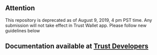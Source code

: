 
## Attention
This repository is deprecated as of August 9, 2019, 4 pm PST time. Any submission will not take effect in Trust Wallet app. Please follow new guidelines below



## Documentation available at [Trust Developers](https://github.com/trustwallet/developer/blob/master/assets/add_new_asset.md)